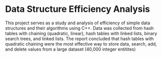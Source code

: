 # Data Structure Efficiency Analysis
 This project serves as a study and analysis of efficiency of simple data structures and their algorithms using C++.
 Data was collected from hash tables with chaining (quadratic, linear), hash tables with linked lists, binary search trees, and linked lists.
 The report concluded that hash tables with quadratic chaining were the most effective way to store data, search, add, and delete values from a large dataset (40,000 integer  entitites)

